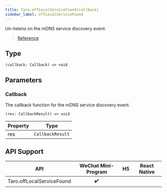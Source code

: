 ```yaml
---
title: Taro.offLocalServiceFound(callback)
sidebar_label: offLocalServiceFound
---
```


Un-listens on the mDNS service discovery event.

> [Reference](https://developers.weixin.qq.com/miniprogram/dev/api/network/mdns/wx.offLocalServiceFound.html)

## Type

```tsx
(callback: Callback) => void
```

## Parameters

### Callback

The callback function for the mDNS service discovery event.

```tsx
(res: CallbackResult) => void
```

<table>
  <thead>
    <tr>
      <th>Property</th>
      <th>Type</th>
    </tr>
  </thead>
  <tbody>
    <tr>
      <td>res</td>
      <td><code>CallbackResult</code></td>
    </tr>
  </tbody>
</table>

## API Support

|            API            | WeChat Mini-Program | H5 | React Native |
|:-------------------------:|:-------------------:|:--:|:------------:|
| Taro.offLocalServiceFound |         ✔️          |    |              |
